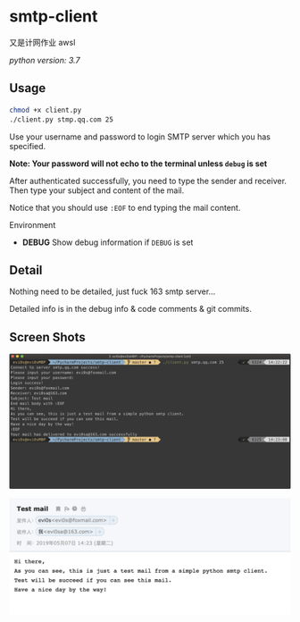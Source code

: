 # smtp-client

又是计网作业 awsl

*python version: 3.7*

## Usage

```bash
chmod +x client.py
./client.py stmp.qq.com 25
```

Use your username and password to login SMTP server which you has specified.

**Note: Your password will not echo to the terminal unless `debug` is set**

After authenticated successfully, you need to type the sender and receiver. Then type your subject and content of the mail.

Notice that you should use `:EOF` to end typing the mail content.

Environment

* **DEBUG** Show debug information if `DEBUG` is set

## Detail

Nothing need to be detailed, just fuck 163 smtp server...

Detailed info is in the debug info & code comments & git commits.

## Screen Shots

![1](./screenshots/1.png)

![2](./screenshots/2.png)
